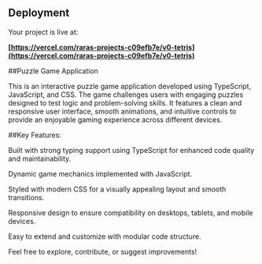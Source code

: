 

## Deployment

Your project is live at:

**[https://vercel.com/raras-projects-c09efb7e/v0-tetris](https://vercel.com/raras-projects-c09efb7e/v0-tetris)**

##Puzzle Game Application

This is an interactive puzzle game application developed using TypeScript, JavaScript, and CSS. The game challenges users with engaging puzzles designed to test logic and problem-solving skills. It features a clean and responsive user interface, smooth animations, and intuitive controls to provide an enjoyable gaming experience across different devices.

##Key Features:

Built with strong typing support using TypeScript for enhanced code quality and maintainability.

Dynamic game mechanics implemented with JavaScript.

Styled with modern CSS for a visually appealing layout and smooth transitions.

Responsive design to ensure compatibility on desktops, tablets, and mobile devices.

Easy to extend and customize with modular code structure.

Feel free to explore, contribute, or suggest improvements!
